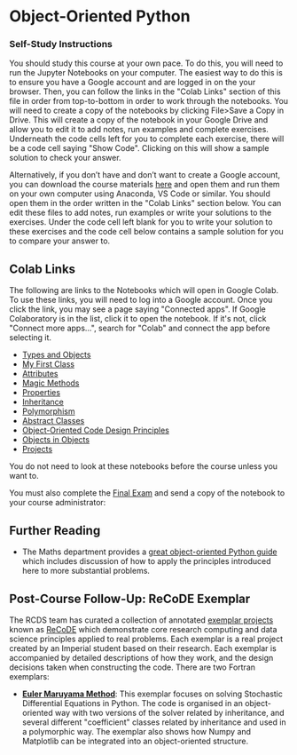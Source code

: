 # Object-Oriented Python

### Self-Study Instructions

You should study this course at your own pace. To do this, you will need to run the Jupyter Notebooks on your computer. The easiest way to do this is to ensure you have a Google account and are logged in on the your browser. Then, you can follow the links in the "Colab Links" section of this file in order from top-to-bottom in order to work through the notebooks. You will need to create a copy of the notebooks by clicking File>Save a Copy in Drive. This will create a copy of the notebook in your Google Drive and allow you to edit it to add notes, run examples and complete exercises. Underneath the code cells left for you to complete each exercise, there will be a code cell saying "Show Code". Clicking on this will show a sample solution to check your answer.

Alternatively, if you don’t have and don’t want to create a Google account, you can download the course materials [here](https://github.com/coolernato/Object-Oriented-Python/archive/refs/heads/master.zip) and open them and run them on your own computer using Anaconda, VS Code or similar. You should open them in the order written in the "Colab Links" section below. You can edit these files to add notes, run examples or write your solutions to the exercises. Under the code cell left blank for you to write your solution to these exercises and the code cell below contains a sample solution for you to compare your answer to.

## Colab Links

The following are links to the Notebooks which will open in Google Colab. To use these links, you will need to log into a Google account. Once you click the link, you may see a page saying "Connected apps". If Google Colaboratory is in the list, click it to open the notebook. If it's not, click "Connect more apps...", search for "Colab" and connect the app before selecting it.

* [Types and Objects](<https://colab.research.google.com/github/coolernato/Object-Oriented-Python/blob/StatML/Types and Objects.ipynb>)
* [My First Class](<https://colab.research.google.com/github/coolernato/Object-Oriented-Python/blob/StatML/My First Class.ipynb>)
* [Attributes](<https://colab.research.google.com/github/coolernato/Object-Oriented-Python/blob/StatML/Attributes.ipynb>)
* [Magic Methods](<https://colab.research.google.com/github/coolernato/Object-Oriented-Python/blob/StatML/Magic Methods.ipynb>)
* [Properties](<https://colab.research.google.com/github/coolernato/Object-Oriented-Python/blob/StatML/Properties.ipynb>)
* [Inheritance](<https://colab.research.google.com/github/coolernato/Object-Oriented-Python/blob/StatML/Inheritance.ipynb>)
* [Polymorphism](<https://colab.research.google.com/github/coolernato/Object-Oriented-Python/blob/StatML/Polymorphism.ipynb>)
* [Abstract Classes](<https://colab.research.google.com/github/coolernato/Object-Oriented-Python/blob/StatML/Abstract Classes.ipynb>)
* [Object-Oriented Code Design Principles](<https://colab.research.google.com/github/coolernato/Object-Oriented-Python/blob/StatML/Object-Oriented Code Design Principles.ipynb>)
* [Objects in Objects](<https://colab.research.google.com/github/coolernato/Object-Oriented-Python/blob/master/Objects in Objects.ipynb>)
* [Projects](<https://colab.research.google.com/github/coolernato/Object-Oriented-Python/blob/StatML/Projects.ipynb>)

You do not need to look at these notebooks before the course unless you want to.

You must also complete the [Final Exam](<https://colab.research.google.com/github/coolernato/Object-Oriented-Python/blob/StatML/Final_exam.ipynb>) and send a copy of the notebook to your course administrator:


## Further Reading

* The Maths department provides a [great object-oriented Python guide](https://object-oriented-python.github.io/) which includes discussion of how to apply the principles introduced here to more substantial problems.

## Post-Course Follow-Up: ReCoDE Exemplar
The RCDS team has curated a collection of annotated [exemplar projects](https://imperialcollegelondon.github.io/ReCoDE-home/exemplars/) known as [ReCoDE](https://imperialcollegelondon.github.io/ReCoDE-home/) which demonstrate core research computing and data science principles applied to real problems. Each exemplar is a real project created by an Imperial student based on their research. Each exemplar is accompanied by detailed descriptions of how they work, and the design decisions taken when constructing the code. There are two Fortran exemplars:

* [**Euler Maruyama Method**](https://imperialcollegelondon.github.io/ReCoDe-Euler-Maruyama/): This exemplar focuses on solving Stochastic Differential Equations in Python. The code is organised in an object-oriented way with two versions of the solver related by inheritance, and several different "coefficient" classes related by inheritance and used in a polymorphic way. The exemplar also shows how Numpy and Matplotlib can be integrated into an object-oriented structure.
